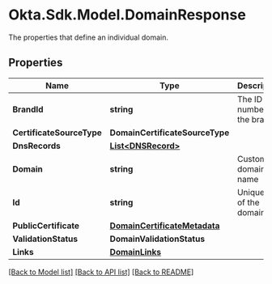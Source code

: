 # Okta.Sdk.Model.DomainResponse
The properties that define an individual domain.

## Properties

Name | Type | Description | Notes
------------ | ------------- | ------------- | -------------
**BrandId** | **string** | The ID number of the brand | [optional] 
**CertificateSourceType** | **DomainCertificateSourceType** |  | [optional] 
**DnsRecords** | [**List&lt;DNSRecord&gt;**](DNSRecord.md) |  | [optional] 
**Domain** | **string** | Custom domain name | [optional] 
**Id** | **string** | Unique ID of the domain | [optional] 
**PublicCertificate** | [**DomainCertificateMetadata**](DomainCertificateMetadata.md) |  | [optional] 
**ValidationStatus** | **DomainValidationStatus** |  | [optional] 
**Links** | [**DomainLinks**](DomainLinks.md) |  | [optional] 

[[Back to Model list]](../README.md#documentation-for-models) [[Back to API list]](../README.md#documentation-for-api-endpoints) [[Back to README]](../README.md)

